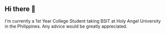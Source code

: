 ## Hi there 👋

I'm currently a 1st Year College Student taking BSIT at Holy Angel University in the Philippines. Any advice would be greatly appreciated.
